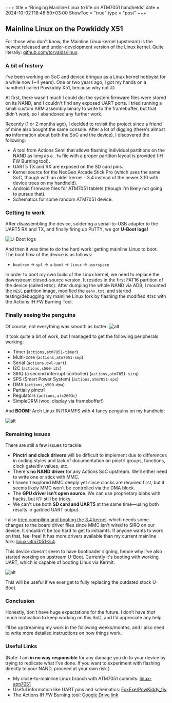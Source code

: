 +++
title = 'Bringing Mainline Linux to life on ATM7051 handhelds'
date = 2024-10-02T18:48:50+03:00
ShowToc = "true"
type = "post"
+++
## Mainline Linux on the Powkiddy X51

For those who don't know, the Mainline Linux kernel (upstream) is the newest released and under-development version of the Linux kernel. Quite literally: [github.com/torvalds/linux](https://github.com/torvalds/linux).

### A bit of history

I've been working on SoC and device bringup as a Linux kernel hobbyist for a while now (~4 years). One or two years ago, I got my hands on a handheld called Powkiddy X51, because why not :D. 

At first, there wasn't much I could do: the system firmware files were stored on its NAND, and I couldn't find any exposed UART ports. I tried running a small custom ARM assembly binary to write to the framebuffer, but that didn't work, so I abandoned any further work.

Recently (1 or 2 months ago), I decided to revisit the project since a friend of mine also bought the same console. After a lot of digging (there's almost **no** information about both the SoC and the device), I discovered the following:

- A tool from Actions Semi that allows flashing individual partitions on the NAND as long as a `.fw` file with a proper partition layout is provided (IH FW Burning tool).
- UART5 TX and RX are exposed on the SD card pins.
- Kernel source for the NeoGeo Arcade Stick Pro (which uses the same SoC, though with an older kernel - 3.4 instead of the newer 3.10 with device trees on my handheld).
- Android firmware files for ATM7051 tablets (though I'm likely not going to pursue that).
- Schematics for some random ATM7051 device.

### Getting to work

After disassembling the device, soldering a serial-to-USB adapter to the UART5 RX and TX, and finally firing up PuTTY, we got **U-Boot logs!**

![U-Boot logs](/images/stockubootlogs-x51.png#center)

And then it was time to do the hard work: getting mainline Linux to boot. The boot flow of the device is as follows:

- `bootrom` → `spl` → `u-boot` → `linux` → `userspace`

In order to boot my own build of the Linux kernel, we need to replace the downstream closed-source version. It resides in the first FAT16 partition of the device (called `MISC`). After dumping the whole NAND via ADB, I mounted the `MISC` partition image, modified the `uenv.txt`, and started testing/debugging my mainline Linux fork by flashing the modified `MISC` with the Actions IH FW Burning Tool.

### Finally seeing the penguins

Of course, not everything was smooth as butter:
![alt](/images/notsosmooth-x51.png#center)

It took quite a bit of work, but I managed to get the following peripherals working:

- Timer (`actions,atm7051-timer`)
- Multi-core (`actions,atm7051-smp`)
- Serial (`actions,owl-uart`)
- I2C (`actions,s500-i2c`)
- SIRQ (a second interrupt controller) (`actions,atm7051-sirq`)
- SPS (Smart Power System) (`actions,atm7051-sps`)
- DMA (`actions,s500-dma`)
- Partially pinctrl
- Regulators (`actions,atc2603c`)
- SimpleDRM (woo, display via framebuffer!)

And **BOOM!** Arch Linux INITRAMFS with 4 fancy penguins on my handheld:

![alt](/images/bringing-mainline-linux-to-life-on-atm7051-handhelds-v0-rp5vjhpag0ld1.webp#center)

### Remaining issues

There are still a few issues to tackle:

- **Pinctrl and clock drivers** will be difficult to implement due to differences in coding styles and lack of documentation on pinctrl groups, functions, clock gate/div values, etc.
- There's **no NAND driver** for any Actions SoC upstream. We’ll either need to write one or stick with MMC.
- I haven't explored MMC deeply yet since clocks are required first, but it seems likely MMC won't be controlled via the DMA block.
- The **GPU driver isn't open source**. We can use proprietary blobs with hacks, but it'll still be tricky.
- We can't use both **SD card and UART5** at the same time—using both results in garbled UART output.

I also [tried compiling and booting the 3.4 kernel](https://imgur.com/BPyupV1), which needs some changes to the board driver files since MMC isn't wired to SIRQ on our device. It shouldn't be too hard to get to initramfs. If anyone wants to work on that, feel free! It has more drivers available than my current mainline fork: [linux-atm7051-3.4](https://github.com/ivoszbg/linux-atm7051-3.4).

This device doesn't seem to have bootloader signing, hence why I've also started working on upstream U-Boot. Currently it's booting with working UART, which is capable of booting Linux via Kermit:

![alt](/images/atm7051_u-boot.png#center)

This will be useful if we ever get to fully replacing the outdated stock U-Boot.

### Conclusion

Honestly, don’t have huge expectations for the future. I don’t have *that* much motivation to keep working on this SoC, and I'd appreciate any help.

I’ll be upstreaming my work in the following weeks/months, and I also need to write more detailed instructions on how things work.

### Useful Links

(Note: I am **in no way responsible** for any damage you do to your device by trying to replicate what I've done. If you want to experiment with flashing directly to your NAND, proceed at your own risk.)

- My close-to-mainline Linux branch with ATM7051 commits: [linux-atm7051](https://github.com/ivoszbg/linux/tree/v6.11rc2-atm7051)
- Useful information like UART pins and schematics: [FoxExe/PowKiddy_fw](https://github.com/FoxExe/PowKiddy_fw)
- The Actions IH FW Burning tool: [Google Drive link](https://drive.google.com/file/d/1rtRJhpKrM6H6nkps-zROSNV0WDQ3FAfS/view)


